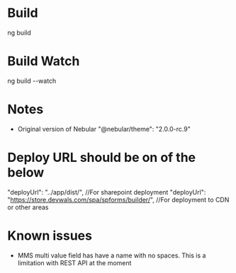 # Build
ng build

# Build Watch
ng build --watch

# Notes
- Original version of Nebular "@nebular/theme": "2.0.0-rc.9"

# Deploy URL should be on of the below 
"deployUrl": "../app/dist/", //For sharepoint deployment
"deployUrl": "https://store.devwals.com/spa/spforms/builder/", //For deployment to CDN or other areas

# Known issues
- MMS multi value field has have a name with no spaces. This is a limitation with REST API at the moment
